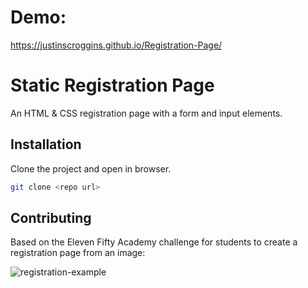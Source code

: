 # Demo:
https://justinscroggins.github.io/Registration-Page/

# Static Registration Page

An HTML & CSS registration page with a form and input elements.

## Installation

Clone the project and open in browser.

```bash
git clone <repo url>
```

## Contributing
Based on the Eleven Fifty Academy challenge for students to create a registration page from an image:


![registration-example](https://i.imgur.com/rJtWBSp.png)
